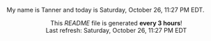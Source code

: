 My name is Tanner and today is Saturday, October 26, 11:27 PM EDT.

<p align="center">This <i>README</i> file is generated <b>every 3 hours</b>!</br>Last refresh: Saturday, October 26, 11:27 PM EDT<br /></p>
